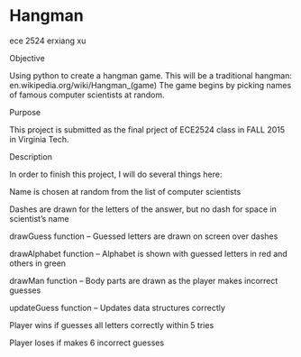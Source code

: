 # Hangman
ece 2524 erxiang xu


Objective 

Using python to create a hangman game. This will be a traditional hangman: en.wikipedia.org/wiki/Hangman_(game) 
The game begins by picking names  of famous computer scientists at random.

Purpose

This project is submitted as the final prject of ECE2524 class in FALL 2015 in Virginia Tech.

Description 

In order to finish this project, I will do several things here:

Name is chosen at random from the list of computer scientists

Dashes are drawn for the letters of the answer, but no dash for space in scientist’s name

drawGuess function – Guessed letters are drawn on screen over dashes

drawAlphabet function – Alphabet is shown with guessed letters in red and others in green

drawMan function – Body parts are drawn as the player makes incorrect guesses

updateGuess function – Updates data structures correctly

Player wins if  guesses all letters correctly within 5 tries

Player loses if  makes 6 incorrect guesses

